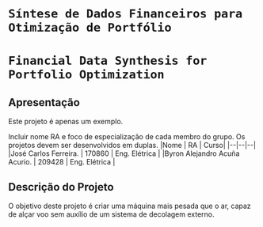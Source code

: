 # `Síntese de Dados Financeiros para Otimização de Portfólio`
# `Financial Data Synthesis for Portfolio Optimization`

## Apresentação

Este projeto é apenas um exemplo.

 Incluir nome RA e foco de especialização de cada membro do grupo. Os projetos devem ser desenvolvidos em duplas.
 |Nome  | RA | Curso|
 |--|--|--|
 |José Carlos Ferreira.  | 170860  | Eng. Elétrica |
 |Byron Alejandro Acuña Acurio.  | 209428  | Eng. Elétrica |


## Descrição do Projeto

O objetivo deste projeto é criar uma máquina mais pesada que o ar, capaz de alçar voo sem auxílio de um sistema de decolagem externo.

